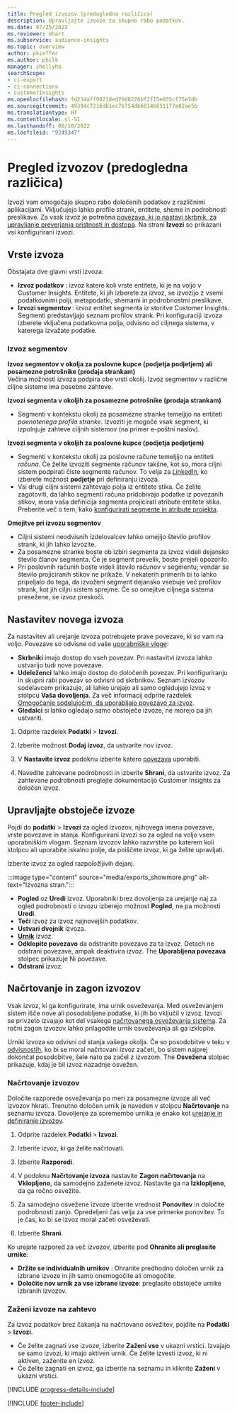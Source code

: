 ```yaml
---
title: Pregled izvozov (predogledna različica)
description: Upravljajte izvoze za skupno rabo podatkov.
ms.date: 07/25/2022
ms.reviewer: mhart
ms.subservice: audience-insights
ms.topic: overview
author: pkieffer
ms.author: philk
manager: shellyha
searchScope:
- ci-export
- ci-connections
- customerInsights
ms.openlocfilehash: fd234aff9021ded76d8226bf2f15e035cf75e7db
ms.sourcegitcommit: 49394c7216db1ec7b754db6014b651177e82ae5b
ms.translationtype: HT
ms.contentlocale: sl-SI
ms.lasthandoff: 08/10/2022
ms.locfileid: "9245347"
---
```

# <a name="exports-preview-overview"></a>Pregled izvozov (predogledna različica)

 Izvozi vam omogočajo skupno rabo določenih podatkov z različnimi aplikacijami. Vključujejo lahko profile strank, entitete, sheme in podrobnosti preslikave. Za vsak izvoz je potrebna [povezava, ki jo nastavi skrbnik, za upravljanje preverjanja pristnosti in dostopa](connections.md). Na strani **Izvozi** so prikazani vsi konfigurirani izvozi.

## <a name="export-types"></a>Vrste izvoza

Obstajata dve glavni vrsti izvoza:  

- **Izvoz podatkov** : izvoz katere koli vrste entitete, ki je na voljo v Customer Insights. Entitete, ki jih izberete za izvoz, se izvozijo z vsemi podatkovnimi polji, metapodatki, shemami in podrobnostmi preslikave.
- **Izvozi segmentov** : izvoz entitet segmenta iz storitve Customer Insights. Segmenti predstavljajo seznam profilov strank. Pri konfiguraciji izvoza izberete vključena podatkovna polja, odvisno od ciljnega sistema, v katerega izvažate podatke.

### <a name="export-segments"></a>Izvoz segmentov

**Izvoz segmentov v okolja za poslovne kupce (podjetja podjetjem) ali posamezne potrošnike (prodaja strankam)**  
Večina možnosti izvoza podpira obe vrsti okolij. Izvoz segmentov v različne ciljne sisteme ima posebne zahteve. 

**Izvozi segmenta v okoljih za posamezne potrošnike (prodaja strankam)**  
- Segmenti v kontekstu okolij za posamezne stranke temeljijo na entiteti *poenotenega profila stranke*. Izvoziti je mogoče vsak segment, ki izpolnjuje zahteve ciljnih sistemov (na primer e-poštni naslov).

**Izvozi segmenta v okoljih za poslovne kupce (podjetja podjetjem)**  
- Segmenti v kontekstu okolij za poslovne račune temeljijo na entiteti *računa*. Če želite izvoziti segmente računov takšne, kot so, mora ciljni sistem podpirati čiste segmente računov. To velja za [LinkedIn](export-linkedin-ads.md), ko izberete možnost **podjetje** pri definiranju izvoza.
- Vsi drugi ciljni sistemi zahtevajo polja iz entitete stika. Če želite zagotoviti, da lahko segmenti računa pridobivajo podatke iz povezanih stikov, mora vaša definicija segmenta projicirati atribute entitete stika. Preberite več o tem, kako [konfigurirati segmente in atribute projekta](segment-builder.md).

**Omejitve pri izvozu segmentov**  
- Ciljni sistemi neodvisnih izdelovalcev lahko omejijo število profilov strank, ki jih lahko izvozite. 
- Za posamezne stranke boste ob izbiri segmenta za izvoz videli dejansko število članov segmenta. Če je segment prevelik, boste prejeli opozorilo. 
- Pri poslovnih računih boste videli število računov v segmentu; vendar se število projiciranih stikov ne prikaže. V nekaterih primerih bi to lahko pripeljalo do tega, da izvoženi segment dejansko vsebuje več profilov strank, kot jih ciljni sistem sprejme. Če so omejitve ciljnega sistema presežene, se izvoz preskoči.

## <a name="set-up-a-new-export"></a>Nastavitev novega izvoza

Za nastavitev ali urejanje izvoza potrebujete prave povezave, ki so vam na voljo. Povezave so odvisne od vaše [uporabniške vloge](permissions.md):
- **Skrbniki** imajo dostop do vseh povezav. Pri nastavitvi izvoza lahko ustvarijo tudi nove povezave.
- **Udeleženci** lahko imajo dostop do določenih povezav. Pri konfiguriranju in skupni rabi povezav so odvisni od skrbnikov. Seznam izvozov sodelavcem prikazuje, ali lahko urejajo ali samo ogledujejo izvoz v stolpcu **Vaša dovoljenja**. Za več informacij odprite razdelek [Omogočanje sodelujočim, da uporabljajo povezavo za izvoz](connections.md#allow-contributors-to-use-a-connection-for-exports).
- **Gledalci** si lahko ogledajo samo obstoječe izvoze, ne morejo pa jih ustvariti.

1. Odprite razdelek **Podatki** > **Izvozi**.

1. Izberite možnost **Dodaj izvoz**, da ustvarite nov izvoz.

1. V **Nastavite izvoz** podoknu izberite katero [povezava](connections.md) uporabiti.

1. Navedite zahtevane podrobnosti in izberite **Shrani**, da ustvarite izvoz. Za zahtevane podrobnosti preglejte dokumentacijo Customer Insights za določen izvoz.

## <a name="manage-existing-exports"></a>Upravljajte obstoječe izvoze

Pojdi do **podatki** > **Izvozi** za ogled izvozov, njihovega imena povezave, vrste povezave in stanja. Konfigurirani izvozi so za ogled na voljo vsem uporabniškim vlogam. Seznam izvozov lahko razvrstite po katerem koli stolpcu ali uporabite iskalno polje, da poiščete izvoz, ki ga želite upravljati.

Izberite izvoz za ogled razpoložljivih dejanj.

:::image type="content" source="media/exports_showmore.png" alt-text="Izvozna stran.":::

- **Pogled** oz **Uredi** izvoz. Uporabniki brez dovoljenja za urejanje naj za ogled podrobnosti o izvozu izberejo možnost **Pogled**, ne pa možnosti **Uredi**.
- **Teči** izvoz za izvoz najnovejših podatkov.
- **Ustvari dvojnik** izvoza.
- **[Urnik](#schedule-and-run-exports)** izvoz.
- **Odklopite povezavo** da odstranite povezavo za ta izvoz. Detach ne odstrani povezave, ampak deaktivira izvoz. The **Uporabljena povezava** stolpec prikazuje Ni povezave.
- **Odstrani** izvoz.

## <a name="schedule-and-run-exports"></a>Načrtovanje in zagon izvozov

Vsak izvoz, ki ga konfigurirate, ima urnik osveževanja. Med osveževanjem sistem išče nove ali posodobljene podatke, ki jih bo vključil v izvoz. Izvozi se privzeto izvajajo kot del vsakega [načrtovanega osveževanja sistema](schedule-refresh.md). Za ročni zagon izvozov lahko prilagodite urnik osveževanja ali ga izklopite.

Urniki izvoza so odvisni od stanja vašega okolja. Če so posodobitve v teku v [odvisnostih](system.md#refresh-processes), ko bi se moral načrtovani izvoz začeti, bo sistem najprej dokončal posodobitve, šele nato pa začel z izvozom. The **Osvežena** stolpec prikazuje, kdaj je bil izvoz nazadnje osvežen.

### <a name="schedule-exports"></a>Načrtovanje izvozov

Določite razporede osveževanja po meri za posamezne izvoze ali več izvozov hkrati. Trenutno določen urnik je naveden v stolpcu **Načrtovanje** na seznamu izvoza. Dovoljenje za spremembo urnika je enako kot [urejanje in definiranje izvozov](export-destinations.md#set-up-a-new-export).

1. Odprite razdelek **Podatki** > **Izvozi**.

1. Izberite izvoz, ki ga želite načrtovati.

1. Izberite **Razporedi**.

1. V podoknu **Načrtovanje izvoza** nastavite **Zagon načrtovanja** na **Vklopljeno**, da samodejno zaženete izvoz. Nastavite ga na **Izklopljeno**, da ga ročno osvežite.

1. Za samodejno osvežene izvoze izberite vrednost **Ponovitev** in določite podrobnosti zanjo. Opredeljeni čas velja za vse primerke ponovitev. To je čas, ko bi se izvoz moral začeti osveževati.

1. Izberite **Shrani**.

Ko urejate razpored za več izvozov, izberite pod **Ohranite ali preglasite urnike**:

- **Držite se individualnih urnikov** : Ohranite predhodno določen urnik za izbrane izvoze in jih samo onemogočite ali omogočite.
- **Določite nov urnik za vse izbrane izvoze**: preglasite obstoječe urnike izbranih izvozov.

### <a name="run-exports-on-demand"></a>Zaženi izvoze na zahtevo

Za izvoz podatkov brez čakanja na načrtovano osvežitev, pojdite na **Podatki** > **Izvozi**.

- Če želite zagnati vse izvoze, izberite **Zaženi vse** v ukazni vrstici. Izvajajo se samo izvozi, ki imajo aktiven urnik. Če želite izvesti izvoz, ki ni aktiven, zaženite en izvoz.
- Če želite zagnati en izvoz, ga izberite na seznamu in kliknite **Zaženi** v ukazni vrstici.

[!INCLUDE [progress-details-include](includes/progress-details-pane.md)]


[!INCLUDE [footer-include](includes/footer-banner.md)]
